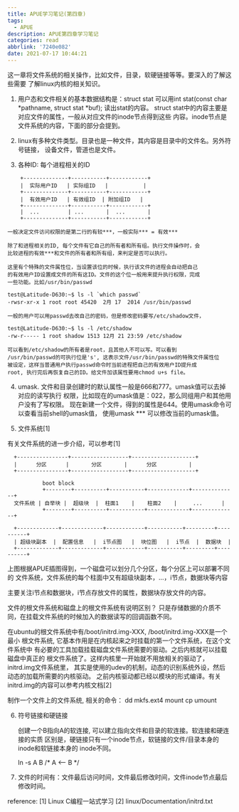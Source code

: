 ```yaml
---
title: APUE学习笔记(第四章)
tags:
  - APUE
description: APUE第四章学习笔记
categories: read
abbrlink: '7240e082'
date: 2021-07-17 10:44:21
---
```


这一章将文件系统的相关操作，比如文件，目录，软硬链接等等。要深入的了解这些需要
了解linux内核的相关知识。

1. 用户态和文件相关的基本数据结构是：struct stat
   可以用int stat(const char *pathname, struct stat *buf); 读出stat的内容。
   struct stat中的内容主要是对应文件的属性，一般从对应文件的inode节点得到这些
   内容。inode节点是文件系统的内容，下面的部分会提到。

2. linux有多种文件类型。目录也是一种文件，其内容是目录中的文件名。另外符号链接，
   设备文件，管道也是文件。

3. 各种ID: 每个进程相关的ID
```
    +--------------+-----------+------------+
    |  实际用户ID   | 实际组ID   |           |
    +--------------+-----------+------------+
    |  有效用户ID   | 有效组ID  | 附加组ID   |
    +--------------+-----------+------------+
    |  ...         | ...       |  ...       |
    +--------------+-----------+------------+
```
    一般决定文件访问权限的是第二行的有较***，一般实际*** = 有效***

    除了和进程相关的ID, 每个文件有它自己的所有者和所有组。执行文件操作时，会
    比较进程的有效***和文件的所有者和所有组，来判定是否可以执行。

    这里有个特殊的文件属性位，当设置该位的时候，执行该文件的进程会自动把自己
    的有效用户ID设置成文件的所有这ID。文件的这个位一般用来提升执行权限，完成
    一些功能。比如/usr/bin/passwd

    test@Latitude-D630:~$ ls -l `which passwd`
    -rwsr-xr-x 1 root root 45420  2月 17  2014 /usr/bin/passwd

    一般的用户可以用passwd去改自己的密码，但是修改密码要写/etc/shadow文件，

    test@Latitude-D630:~$ ls -l /etc/shadow
    -rw-r----- 1 root shadow 1513 12月 21 23:59 /etc/shadow
    
    可以看到/etc/shadow的所有者是root，且其他人不可以写。可以看到
    /usr/bin/passwd的可执行位是's', 这表示文件/usr/bin/passwd的特殊文件属性位
    被设定，这样当普通用户执行passwd命令时当前进程把自己的有效用户ID提升成
    root, 执行完后再恢复自己的ID。给文件加该属性要用chmod u+s file。

4. umask.
   文件和目录创建时的默认属性一般是666和777。umask值可以去掉对应的读写执行
   权限，比如现在的umask值是：022，那么同组用户和其他用户没有了写权限。
   现在新建一个文件，得到的属性是644。使用umask命令可以查看当前shell的umask值，
   使用umask *** 可以修改当前的umask值。

5. 文件系统[1]

  有关文件系统的进一步介绍，可以参考[1]
```
  +----------------+------------------+--------------------+
  |      分区      |       分区       |      分区          |
  +----------------+------------------+--------------------+

           boot block
           +--------+----------+-----------+-------------+--------------+
  文件系统 | 自举块 |  超级块  |  柱面1    |    柱面2    |     ...      |
           +--------+----------+-----------+-------------+--------------+

  +-------------+-------------+------------+-----------+---------+----------+
  | 超级块副本  |  配置信息   |  i节点图   |  块位图   |  i节点  |  数据块  |
  +-------------+-------------+------------+-----------+---------+----------+
```
  上图根据APUE插图得到，一个磁盘可以划分几个分区，每个分区上可以部署不同的
  文件系统，文件系统的每个柱面中又有超级块副本，...，i节点，数据块等内容

  主要关注i节点和数据块，i节点存放文件的属性，数据块存放文件的内容。

  文件的根文件系统和磁盘上的根文件系统有说明区别？
  只是存储数据的介质不同，在挂载文件系统的时候加入的数据读写的回调函数不同。

  在ubuntu的根文件系统中有/boot/initrd.img-XXX, /boot/initrd.img-XXX是一个最小
  根文件系统, 它基本作用是在内核起来之时挂载的第一个文件系统，在这个文件系统中
  有必要的工具加载挂载磁盘文件系统需要的驱动。之后内核就可以挂载磁盘中真正的
  根文件系统了。这样内核里一开始就不用放相关的驱动了，initrd.img文件系统里，
  其实是使用的udev的机制，动态的识别系统外设，然后动态的加载所需要的内核驱动。
  之前内核驱动都已经以模块的形式编译。有关initrd.img的内容可以参考内核文档[2]


  制作一个文件上的文件系统, 相关的命令：
  dd mkfs.ext4 mount cp umount

6. 符号链接和硬链接

   创建一个B指向A的软连接, 可以建立指向文件和目录的软连接。软连接和硬连接的实质
   区别是，硬链接只有一个inode节点，软链接的文件/目录本身的inode和软链接本身的
   inode不同。

   ln -s A B  /* A <-- B */

7. 文件的时间有：文件最后访问时间，文件最后修改时间，文件inode节点最后修改时间。

reference:
[1] Linux C编程一站式学习
[2] linux/Documentation/initrd.txt
